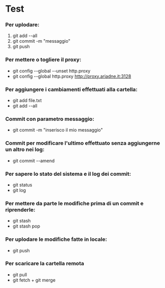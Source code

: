 # Test

### Per uplodare:
1. git add --all
2. git commit -m "messaggio"
3. git push


### Per mettere o togliere il proxy:
- git config --global --unset http.proxy
- git config --global http.proxy http://proxy.ariadne.it:3128


### Per aggiungere i cambiamenti effettuati alla cartella:
- git add file.txt
- git add --all


### Commit con parametro messaggio:
- git commit -m "inserisco il mio messaggio"
### Commit per modificare l'ultimo effettuato senza aggiungerne un altro nei log:
- git commit --amend


### Per sapere lo stato del sistema e il log dei commit:
- git status
- git log


### Per mettere da parte le modifiche prima di un commit e riprenderle:
- git stash
- git stash pop


### Per uplodare le modifiche fatte in locale:
- git push <remote> <branch>


### Per scaricare la cartella remota
- git pull
- git fetch + git merge